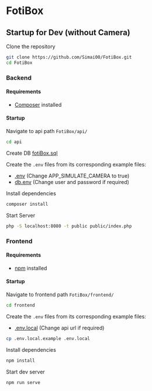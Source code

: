 # FotiBox

## Startup for Dev (without Camera)
Clone the repository

```bash
git clone https://github.com/Simai00/FotiBox.git
cd FotiBox
```

### Backend

#### Requirements
* [Composer](https://getcomposer.org/) installed

#### Startup
Navigate to api path `FotiBox/api/`
```bash
cd api
```

Create DB [fotiBox.sql](https://github.com/Simai00/FotiBox/blob/master/fotiBox.sql)

Create the `.env` files from its corresponding example files:
* [.env](https://github.com/Simai00/FotiBox/blob/master/api/.env.example) (Change APP_SIMULATE_CAMERA to true)
* [db.env](https://github.com/Simai00/FotiBox/blob/master/api/db.env.example) (Change user and password if required)

Install dependencies
```bash
composer install
```

Start Server
```bash
php -S localhost:8080 -t public public/index.php
```

### Frontend    

#### Requirements
* [npm](https://nodejs.org/en/) installed

#### Startup
Navigate to frontend path `FotiBox/frontend/`
```bash
cd frontend
```

Create the `.env` files from its corresponding example files:
* [.env.local](https://github.com/Simai00/FotiBox/blob/master/frontend/.env.local.example) (Change api url if required)

```bash
cp .env.local.example .env.local
```

Install dependencies
```bash
npm install
```

Start dev server
```bash
npm run serve
```
